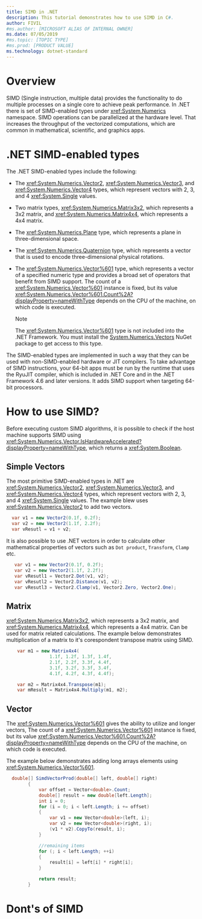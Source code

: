 ```yaml
---
title: SIMD in .NET
description: This tutorial demonstrates how to use SIMD in C#.
author: FIVIL
#ms.author: [MICROSOFT ALIAS OF INTERNAL OWNER]
ms.date: 07/05/2019
#ms.topic: [TOPIC TYPE]
#ms.prod: [PRODUCT VALUE]
ms.technology: dotnet-standard
---
```


# Overview

SIMD (Single instruction, multiple data) provides the functionality to do multiple processes on a single core to achieve peak performance. In .NET there is set of SIMD-enabled types under <xref:System.Numerics> namespace. SIMD operations can be parallelized at the hardware level. That increases the throughput of the vectorized computations, which are common in mathematical, scientific, and graphics apps.

# .NET SIMD-enabled types

The .NET SIMD-enabled types include the following:

- The <xref:System.Numerics.Vector2>, <xref:System.Numerics.Vector3>, and <xref:System.Numerics.Vector4> types, which represent vectors with 2, 3, and 4 <xref:System.Single> values.

- Two matrix types, <xref:System.Numerics.Matrix3x2>, which represents a 3x2 matrix, and <xref:System.Numerics.Matrix4x4>, which represents a 4x4 matrix.

- The <xref:System.Numerics.Plane> type, which represents a plane in three-dimensional space.

- The <xref:System.Numerics.Quaternion> type, which represents a vector that is used to encode three-dimensional physical rotations.

- The <xref:System.Numerics.Vector%601> type, which represents a vector of a specified numeric type and provides a broad set of operators that benefit from SIMD support. The count of a <xref:System.Numerics.Vector%601> instance is fixed, but its value <xref:System.Numerics.Vector%601.Count%2A?displayProperty=nameWithType> depends on the CPU of the machine, on which code is executed.
  > [!NOTE]
  > The <xref:System.Numerics.Vector%601> type is not included into the .NET Framework. You must install the [System.Numerics.Vectors](https://www.nuget.org/packages/System.Numerics.Vectors) NuGet package to get access to this type.
  
The SIMD-enabled types are implemented in such a way that they can be used with non-SIMD-enabled hardware or JIT compilers. To take advantage of SIMD instructions, your 64-bit apps must be run by the runtime that uses the RyuJIT compiler, which is included in .NET Core and in the .NET Framework 4.6 and later versions. It adds SIMD support when targeting 64-bit processors.

# How to use SIMD?

 Before executing custom SIMD algorithms, it is possible to check if the host machine supports SIMD using <xref:System.Numerics.Vector.IsHardwareAccelerated?displayProperty=nameWithType>, which returns a <xref:System.Boolean>.

## Simple Vectors

The most primitive SIMD-enabled types in .NET are <xref:System.Numerics.Vector2>, <xref:System.Numerics.Vector3>, and <xref:System.Numerics.Vector4> types, which represent vectors with 2, 3, and 4 <xref:System.Single> values. The example blew uses <xref:System.Numerics.Vector2> to add two vectors.

```csharp
  var v1 = new Vector2(0.1f, 0.2f);
  var v2 = new Vector2(1.1f, 2.2f);
  var vResutl = v1 + v2;
```

It is also possible to use .NET vectors in order to calculate other mathematical properties of vectors such as `Dot product`, `Transform`, `Clamp` etc.

```csharp
   var v1 = new Vector2(0.1f, 0.2f);
   var v2 = new Vector2(1.1f, 2.2f);
   var vResutl1 = Vector2.Dot(v1, v2);
   var vResutl2 = Vector2.Distance(v1, v2);
   var vResutl3 = Vector2.Clamp(v1, Vector2.Zero, Vector2.One);
```

## Matrix

<xref:System.Numerics.Matrix3x2>, which represents a 3x2 matrix, and <xref:System.Numerics.Matrix4x4>, which represents a 4x4 matrix. Can be used for matrix related calculations. The example below demonstrates multiplication of a matrix to it's corespondent transpose matrix using SIMD.

```csharp
    var m1 = new Matrix4x4(
                1.1f, 1.2f, 1.3f, 1.4f,
                2.1f, 2.2f, 3.3f, 4.4f,
                3.1f, 3.2f, 3.3f, 3.4f,
                4.1f, 4.2f, 4.3f, 4.4f);

    var m2 = Matrix4x4.Transpose(m1);
    var mResult = Matrix4x4.Multiply(m1, m2);
```

## Vector<T>

The <xref:System.Numerics.Vector%601> gives the ability to utilize and longer vectors, The count of a <xref:System.Numerics.Vector%601> instance is fixed, but its value <xref:System.Numerics.Vector%601.Count%2A?displayProperty=nameWithType> depends on the CPU of the machine, on which code is executed.

The example below demonstrates adding long arrays elements using <xref:System.Numerics.Vector%601>.

```csharp
  double[] SimdVectorProd(double[] left, double[] right)
        {
            var offset = Vector<double>.Count;
            double[] result = new double[left.Length];
            int i = 0;
            for (i = 0; i < left.Length; i += offset)
            {
                var v1 = new Vector<double>(left, i);
                var v2 = new Vector<double>(right, i);
                (v1 * v2).CopyTo(result, i);
            }

            //remaining items
            for (; i < left.Length; ++i)
            {
                result[i] = left[i] * right[i];
            }

            return result;
        }
```

# Dont's of SIMD


